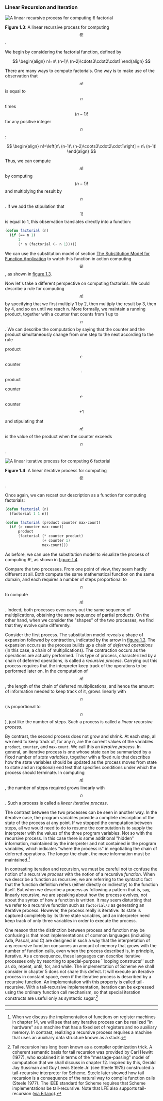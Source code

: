 ### Linear Recursion and Iteration

<a name="figure-3"></a>
![A linear recursive process for computing 6 factorial](images/ch1-Z-G-7.png)

**Figure 1.3**:  A linear recursive process for computing $$6!$$.

We begin by considering the factorial function, defined by

$$
\begin{align}
n!=n\ (n-1)\ (n-2)\cdots3\cdot2\cdot1
\end{align}
$$

There are many ways to compute factorials. One way is to make use of the
observation that $$n!$$ is equal to $$n$$ times $$(n - 1)!$$ for any positive
integer $$n$$:

$$
\begin{align}
n!=\left[n\ (n-1)\ (n-2)\cdots3\cdot2\cdot1\right] = n\ (n-1)!
\end{align}
$$

Thus, we can compute $$n!$$ by computing $$(n - 1)!$$ and multiplying the
result by $$n$$. If we add the stipulation that $$1!$$ is equal to 1, this
observation translates directly into a function:

```lisp
(defun factorial (n)
  (if (== n 1)
      1
      (* n (factorial (- n 1)))))
```

We can use the substitution model of section [The Substitution Model for
Function Application](the-substitution-model-for-function-application.html) to
watch this function in action computing $$6!$$, as shown in [figure
1.3](#figure-3).

Now let's take a different perspective on computing factorials. We could
describe a rule for computing $$n!$$ by specifying that we first multiply 1 by
2, then multiply the result by 3, then by 4, and so on until we reach n. More
formally, we maintain a running product, together with a counter that counts
from 1 up to $$n$$. We can describe the computation by saying that the counter
and the product simultaneously change from one step to the next according to
the rule

product $$\gets$$ counter $$\cdot$$ product

counter $$\gets$$ counter $$+ 1$$

and stipulating that $$n!$$ is the value of the product when the counter
exceeds $$n$$.

<a name="figure-4"></a>
![A linear iterative process for computing 6 factorial](images/ch1-Z-G-10.png)

**Figure 1.4**:  A linear iterative process for computing $$6!$$.

Once again, we can recast our description as a function for computing
factorials:

```lisp
(defun factorial (n)
  (factorial 1 1 n))

(defun factorial (product counter max-count)
  (if (> counter max-count)
      product
      (factorial (* counter product)
                 (+ counter 1)
                 max-count)))
```

As before, we can use the substitution model to visualize the process of computing 6!, as shown in [figure 1.4](#figure-4).

Compare the two processes. From one point of view, they seem hardly different at all. Both compute the same mathematical function on the same domain, and each requires a number of steps proportional to $$n$$ to compute $$n!$$. Indeed, both processes even carry out the same sequence of multiplications, obtaining the same sequence of partial products. On the other hand, when we consider the "shapes" of the two processes, we find that they evolve quite differently.

Consider the first process. The substitution model reveals a shape of expansion followed by contraction, indicated by the arrow in [figure 1.3](#figure-3). The expansion occurs as the process builds up a chain of *deferred operations* (in this case, a chain of multiplications). The contraction occurs as the operations are actually performed. This type of process, characterized by a chain of deferred operations, is called a *recursive process*. Carrying out this process requires that the interpreter keep track of the operations to be performed later on. In the computation of $$n!$$, the length of the chain of deferred multiplications, and hence the amount of information needed to keep track of it, grows linearly with $$n$$ (is proportional to $$n$$), just like the number of steps. Such a process is called a *linear recursive process*.

By contrast, the second process does not grow and shrink. At each step, all we need to keep track of, for any n, are the current values of the variables ``product``, ``counter``, and ``max-count``. We call this an *iterative process*. In general, an iterative process is one whose state can be summarized by a fixed number of *state variables*, together with a fixed rule that describes how the state variables should be updated as the process moves from state to state and an (optional) end test that specifies conditions under which the process should terminate. In computing $$n!$$, the number of steps required grows linearly with $$n$$. Such a process is called a *linear iterative process*.

The contrast between the two processes can be seen in another way. In the iterative case, the program variables provide a complete description of the state of the process at any point. If we stopped the computation between steps, all we would need to do to resume the computation is to supply the interpreter with the values of the three program variables. Not so with the recursive process. In this case there is some additional "hidden" information, maintained by the interpreter and not contained in the program variables, which indicates "where the process is" in negotiating the chain of deferred operations. The longer the chain, the more information must be maintained.[^1]

In contrasting iteration and recursion, we must be careful not to confuse the notion of a recursive *process* with the notion of a recursive *function*. When we describe a function as recursive, we are referring to the syntactic fact that the function definition refers (either directly or indirectly) to the function itself. But when we describe a process as following a pattern that is, say, linearly recursive, we are speaking about how the process evolves, not about the syntax of how a function is written. It may seem disturbing that we refer to a recursive function such as ``factorial/3`` as generating an iterative process. However, the process really is iterative: Its state is captured completely by its three state variables, and an interpreter need keep track of only three variables in order to execute the process.

One reason that the distinction between process and function may be confusing is that most implementations of common languages (including Ada, Pascal, and C) are designed in such a way that the interpretation of any recursive function consumes an amount of memory that grows with the number of function calls, even when the process described is, in principle, iterative. As a consequence, these languages can describe iterative processes only by resorting to special-purpose ``looping constructs'' such as do, repeat, until, for, and while. The implementation of Scheme we shall consider in chapter 5 does not share this defect. It will execute an iterative process in constant space, even if the iterative process is described by a recursive function. An implementation with this property is called tail-recursive. With a tail-recursive implementation, iteration can be expressed using the ordinary function call mechanism, so that special iteration constructs are useful only as syntactic sugar.[^2]

----

[^1]: When we discuss the implementation of functions on register machines in chapter 14, we will see that any iterative process can be realized "in hardware" as a machine that has a fixed set of registers and no auxiliary memory. In contrast, realizing a recursive process requires a machine that uses an auxiliary data structure known as a stack. 

[^2]: Tail recursion has long been known as a compiler optimization trick. A coherent semantic basis for tail recursion was provided by Carl Hewitt (1977), who explained it in terms of the "message-passing" model of computation that we shall discuss in chapter 12. Inspired by this, Gerald Jay Sussman and Guy Lewis Steele Jr. (see Steele 1975) constructed a tail-recursive interpreter for Scheme. Steele later showed how tail recursion is a consequence of the natural way to compile function calls (Steele 1977). The IEEE standard for Scheme requires that Scheme implementations be tail-recursive. Note that LFE also supports tail-recursion ([via Erlang](http://learnyousomeerlang.com/recursion)).




